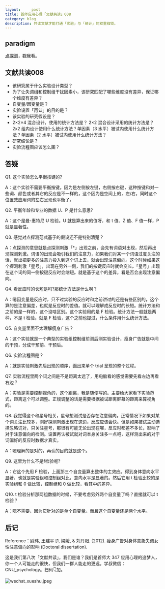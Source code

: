 ```yaml
---
layout:     post
title: 首师应用心理「文献共读」008
category: blog
description: 共读文献才能打通「实验」与「统计」的双重枷锁。
---
```


## paradigm

[点探测](http://1257355643.vod2.myqcloud.com/a589a973vodtranscq1257355643/c8e295305285890792075446334/v.f30.mp4)，戳我看。

## 文献共读008

- 该研究属于什么实验设计类型？
- 为了让失调组和控制组干扰因素小，该研究匹配了哪些维度没有差异，保证哪个维度有差异？
- 自变量/因变量是？
- 实验设置「再认」的目的是？
- 该实验的研究假设是？
- 2×2×4 混合设计，使用的统计方法是？ 2×2 混合设计采用的统计方法是？2x2 组内设计使用什么统计方法？单因素（3 水平）被试内使用什么统计方法？单因素（2 水平）被试内使用什么统计方法？
- 研究结论是？
- 实验流程图应该怎么画？

## 答疑

Q1. 这个实验怎么平衡按键的?

A：这个实验不需要平衡按键，因为是左侧按左键，右侧按右键，这种按键和对一些词、颜色或者其它的反应是不一样的，这个因为是空间上的，左/右，同时这个位置效应用词的左右呈现也平衡了。

Q2. 平衡年龄和专业的数据 U、P 是什么意思?

A：这个是曼-惠特尼 U 检验。U 就是算出来的值呀，和 t 值、Z 值、F 值一样，P 就是显著性。

Q3. 感觉对点探测范式基于的假设还不是特别清楚？

A：点探测的意思就是点探测刺激「*」出现之前，会先有词语对出现，然后再出现探测刺激。词语的出现会吸引我们的注意力，如果我们对某一个词语过度关注的话，就出把更多的注意力投入到这个词上去，就会出现注意偏向。这个时候如果这个探测刺激「星号」，出现在另外一侧，我们的按键反应时就会变长。「星号」出现在这个词的同一侧按键反应时会缩短。就是基于这个的差异，看是否会出现注意偏向。

Q4. 看反应时的长短是吗?那统计方法是什么啊？

A：嗯因变量是反应时，只不过实验的反应时和之前讲过的还是有些区别的，这个算的是注意偏差，也就是反应时的差值。就可以理解成反应时的长短。统计方法和之前的是一样的，这个没啥区别。这个实验用的是 F 检验。统计方法一般就是两种，不是 t 检验，就是 F 检验，这个之前也提过，什么条件用什么统计方法。

Q5. 自变量里面不太理解瘦身广告？

A：这个实验就是一个典型的实验组控制组前测后测实验设计，瘦身广告就是中间的干预，分成干预前、干预后。

Q6. 实验流程图是？

A：就是实验刺激先后出现的顺序，画出来单个 trial 呈现的整个过程。
[](https://cnu347-1257355643.cos.ap-beijing.myqcloud.com/CNU347/paper-exp08.jpeg)

Q7. 实验流程里两个词之间是不是距离太远了，用电脑看的感觉需要先看左边再看右边？

A：实验是需要控制视角的，这个距离，我是随便写的。主要给大家看下实验范式，距离这个可以调整。正规调整的话是需要根据被试距离屏幕的距离来算视角的。

Q8. 我觉得这个和星号相关，星号想测试是否存在注意偏向，正常情况下如果对某个词关注比较多，刚好探测刺激出现在这边，反应应该会快。但是如果被试主动选择忽略词对，只关注星号，那很有可能无论出现在哪，反应时都差不多长，影响了对于注意偏向的检测。设置再认被试就对词本身关注多一点吧，这样测出来的对于词偏好的反应时数据才真实。

A：嗯理解的是对的，再认的目的就是这个。

Q9. 这里为什么不是f检验呢?

A：它这个先用 F 检验，上面那三个自变量算出整体的主效应。得到身体意向水平显著，也就是实验组和控制组对比，意向水平是显著的。然后它用 t 检验比较的是实验组和 0 做比较，控制组和 0 做比较，看其中的差异。

Q10. t 检验分析那两组数据的时候，不要考虑另外两个自变量了吗？直接就可以 t 检验？

A：嗯不需要，因为它针对的是单个自变量。而且这个自变量还是两个水平。

## 后记

Reference：尉玮, 王建平 [1, 梁媛, & 刘丹阳. (2012). 瘦身广告对身体意象失调女性注意偏向的影响 (Doctoral dissertation).

这是我们第八次「文献共读」，我们是谁？我们是首师大 347 应用心理的追梦人，你一个人可能走的很快，但我们一群人能走的更远。学叔微信：CNU_psychology。扫码👇加。

![wechat_xueshu.jpeg](https://cnu347-1257355643.cos.ap-beijing.myqcloud.com/CNU347/WechatIMG125.jpeg)


